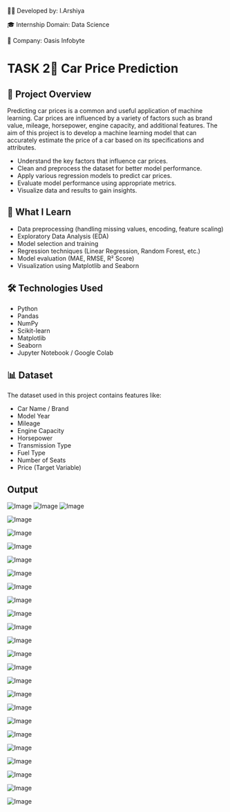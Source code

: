 👩‍💻 Developed by: I.Arshiya

🎓 Internship Domain: Data Science

🏢 Company: Oasis Infobyte

# TASK 2🚗 Car Price Prediction  

## 📌 Project Overview

Predicting car prices is a common and useful application of machine learning. Car prices are influenced by a variety of factors such as brand value, mileage, horsepower, engine capacity, and additional features. The aim of this project is to develop a machine learning model that can accurately estimate the price of a car based on its specifications and attributes.

- Understand the key factors that influence car prices.
- Clean and preprocess the dataset for better model performance.
- Apply various regression models to predict car prices.
- Evaluate model performance using appropriate metrics.
- Visualize data and results to gain insights.

## 🧠 What I Learn

- Data preprocessing (handling missing values, encoding, feature scaling)
- Exploratory Data Analysis (EDA)
- Model selection and training
- Regression techniques (Linear Regression, Random Forest, etc.)
- Model evaluation (MAE, RMSE, R² Score)
- Visualization using Matplotlib and Seaborn

## 🛠️ Technologies Used

- Python
- Pandas
- NumPy
- Scikit-learn
- Matplotlib
- Seaborn
- Jupyter Notebook / Google Colab

## 📊 Dataset

The dataset used in this project contains features like:
- Car Name / Brand
- Model Year
- Mileage
- Engine Capacity
- Horsepower
- Transmission Type
- Fuel Type
- Number of Seats
- Price (Target Variable)

## Output
![Image](https://github.com/user-attachments/assets/c0c14249-b5ed-46d5-9e4c-db00a9085939)
![Image](https://github.com/user-attachments/assets/fa9a6fed-5f54-443d-8006-0db55e33bc0a)
![Image](https://github.com/user-attachments/assets/252b22c2-ca97-4b52-a4cc-d712c0fffe3e)

![Image](https://github.com/user-attachments/assets/9d342b0c-54cf-4cac-93ee-b5ccc08a867a)

![Image](https://github.com/user-attachments/assets/51ae1da3-7c6a-4cca-a7d6-e53b378075dd)

![Image](https://github.com/user-attachments/assets/80726b1a-7893-4b48-bd40-0c7d4940181f)

![Image](https://github.com/user-attachments/assets/307a9197-227b-4d0d-b537-a35ac2710d68)

![Image](https://github.com/user-attachments/assets/177723b6-ace3-46f2-850e-88dd68301441)

![Image](https://github.com/user-attachments/assets/8d6f0027-3265-45cb-9134-87caba6a6b56)

![Image](https://github.com/user-attachments/assets/3784fa1d-7c9e-4ba7-84ad-3b1845c5733f)

![Image](https://github.com/user-attachments/assets/7c2f459e-d2e3-4c56-84c6-28dd69b18620)

![Image](https://github.com/user-attachments/assets/de5d3bdf-811c-433b-9167-b66e70e31820)

![Image](https://github.com/user-attachments/assets/216a2e55-55f1-4347-b7ef-6a47f4bf46b4)

![Image](https://github.com/user-attachments/assets/805e1d15-059e-40b6-b5cc-0bd1b9b29077)

![Image](https://github.com/user-attachments/assets/271ac91e-17fd-4455-8942-dd0a18c45304)

![Image](https://github.com/user-attachments/assets/49770423-a18c-4642-a8dc-1542ae5cc565)


![Image](https://github.com/user-attachments/assets/09ae29d7-da4b-49aa-aa11-0c7e1e623348)

![Image](https://github.com/user-attachments/assets/0cf7f9d6-c91d-4534-8692-9ce4177eb1b4)

![Image](https://github.com/user-attachments/assets/98315824-e36c-47a4-806b-8ab96184417d)

![Image](https://github.com/user-attachments/assets/227c0651-4745-42cc-a365-df0b1618b2b2)

![Image](https://github.com/user-attachments/assets/b1e13366-0de8-4aa7-be54-a5985c560441)

![Image](https://github.com/user-attachments/assets/cc947b02-409b-4357-8461-b68afb799121)

![Image](https://github.com/user-attachments/assets/776eae2b-8014-41f7-b461-9263c3aa09d9)

![Image](https://github.com/user-attachments/assets/02dcf4cc-1afe-44eb-8dca-56a29bc96ce2)

![Image](https://github.com/user-attachments/assets/b44ddd97-ac17-4e96-9e0e-5075180975c8)

